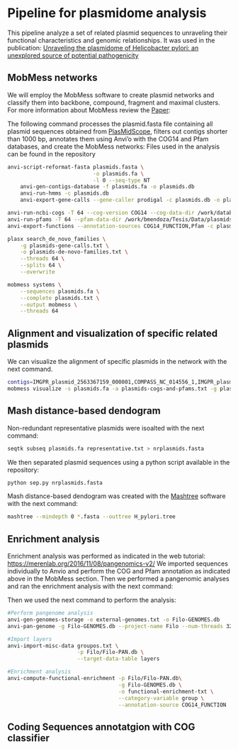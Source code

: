 # Pipeline for plasmidome analysis
This pipeline analyze a set of related plasmid sequences to unraveling their functional characteristics and genomic relationships. It was used in the publication: [Unraveling the plasmidome of Helicobacter pylori: an unexplored source of potential pathogenicity](https://www.biorxiv.org/content/10.1101/2025.01.06.631533v1)

## MobMess networks
We will employ the MobMess software to create plasmid networks and classify them into backbone, compound, fragment and maximal clusters. For more information about MobMess review the [Paper](https://www.nature.com/articles/s41564-024-01610-3):

The following command processes the plasmid.fasta file containing all plasmid sequences obtained from [PlasMidScope](https://plasmid.deepomics.org/database/plasmid), filters out contigs shorter than 1000 bp, annotates them using Anvi’o with the COG14 and Pfam databases, and create the MobMess networks: 
Files used in the analysis can be found in the repository
```bash
anvi-script-reformat-fasta plasmids.fasta \
                           -o plasmids.fa \
                           -l 0 --seq-type NT
    anvi-gen-contigs-database -f plasmids.fa -o plasmids.db
    anvi-run-hmms -c plasmids.db
    anvi-export-gene-calls --gene-caller prodigal -c plasmids.db -o plasmids-gene-calls.txt

anvi-run-ncbi-cogs -T 64 --cog-version COG14 --cog-data-dir /work/databases/anvio/COG_2014 -c plasmids.db
anvi-run-pfams -T 64 --pfam-data-dir /work/bmendoza/Tesis/Data/plasmids/anvio/Pfam_v32 -c plasmids.db
anvi-export-functions --annotation-sources COG14_FUNCTION,Pfam -c plasmids.db -o plasmids-cogs-and-pfams.txt

plasx search_de_novo_families \
    -g plasmids-gene-calls.txt \
    -o plasmids-de-novo-families.txt \
    --threads 64 \
    --splits 64 \
    --overwrite

mobmess systems \
    --sequences plasmids.fa \
    --complete plasmids.txt \
    --output mobmess \
    --threads 64

```
## Alignment and visualization of specific related plasmids
We can visualize the alignment of specific plasmids in the network with the next command. 

```bash
contigs=IMGPR_plasmid_2563367159_000001,COMPASS_NC_014556_1,IMGPR_plasmid_2617271162_000001,IMGPR_plasmid_2619619205_000001,COMPASS_NC_019561_1,IMGPR_plasmid_2619619172_000001
mobmess visualize -s plasmids.fa -a plasmids-cogs-and-pfams.txt -g plasmids-gene-calls.txt -o figura/ -T 32 --contigs $contigs --align-blocks-height 1

```

## Mash distance-based dendogram 
Non-redundant representative plasmids were isoalted with the next command: 

```bash
seqtk subseq plasmids.fa representative.txt > nrplasmids.fasta
```
We then separated plasmid sequences using a python script available in the repository:
```bash
python sep.py nrplasmids.fasta
```
Mash distance-based dendogram was created with the [Mashtree](https://github.com/lskatz/mashtree) software with the next command:
```bash
mashtree --mindepth 0 *.fasta --outtree H_pylori.tree
```
## Enrichment analysis
Enrichment analysis was performed as indicated in the web tutorial: https://merenlab.org/2016/11/08/pangenomics-v2/
We imported sequences individually to Anvio and perform the COG and Pfam annotation as indicated above in the MobMess section. Then we performed a pangenomic analyses and ran the enrichment analysis with the next command: 

Then we used the next command to perform the analysis:
```bash
#Perform pangenome analysis
anvi-gen-genomes-storage -e external-genomes.txt -o Filo-GENOMES.db 
anvi-pan-genome -g Filo-GENOMES.db --project-name Filo --num-threads 32 

#Import layers
anvi-import-misc-data groupos.txt \
                      -p Filo/Filo-PAN.db \
                      --target-data-table layers

#Enrichment analysis
anvi-compute-functional-enrichment -p Filo/Filo-PAN.db\
                                   -g Filo-GENOMES.db \
                                   -o functional-enrichment-txt \
                                   --category-variable group \
                                   --annotation-source COG14_FUNCTION
```
## Coding Sequences annotatgion with COG classifier

